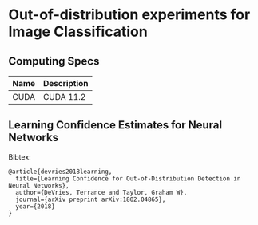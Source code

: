 # Out-of-distribution experiments for Image Classification

## Computing Specs

| Name | Description |
| ---- | ----------- |
| CUDA | CUDA 11.2   |

## Learning Confidence Estimates for Neural Networks 

Bibtex:
```
@article{devries2018learning,
  title={Learning Confidence for Out-of-Distribution Detection in Neural Networks},
  author={DeVries, Terrance and Taylor, Graham W},
  journal={arXiv preprint arXiv:1802.04865},
  year={2018}
}
```